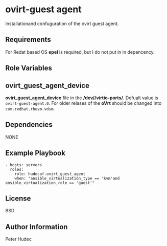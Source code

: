 # ovirt-guest agent


Installationand confuguration of the ovirt guest agent.

## Requirements

For Redat based OS **epel** is required, but I do not put in in depencency.

## Role Variables

## ovirt_guest_agent_device

**ovirt_guest_agent_device** file in the **/dev//virtio-ports/**. Defualt value is `ovirt-guest-agent.0`.
For older relases of the **oVrt** should be changed into `com.redhat.rhevm.vdsm`.


##  Dependencies

NONE

## Example Playbook


    - hosts: servers
      roles:
      - role: hudecof.ovirt_guest_agent
        when: "ansible_virtualization_type == 'kvm'and ansible_virtualization_role == 'guest'"

## License

BSD

## Author Information

Peter Hudec
